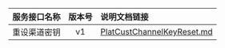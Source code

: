   
| 服务接口名称 | 版本号 | 说明文档链接 |  
| :----------------- | :-----: | :---------------- |  
| 重设渠道密钥 | v1 | [PlatCustChannelKeyReset.md](https://gitee.com/leslieleslie/gitMd/blob/master/EpeisPlat/PlatChannelSetServer/PlatCustChannelKeyReset.md) |  
  
